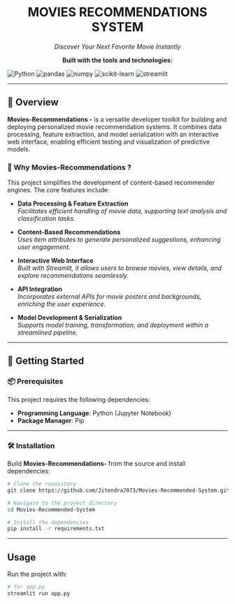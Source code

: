 <center> 
<h1> MOVIES RECOMMENDATIONS SYSTEM </h1>

<i>Discover Your Next Favorite Movie Instantly </i>

**Built with the tools and technologies:**</center>

![Python](https://img.shields.io/badge/Python-3.x-blue?logo=python)
![pandas](https://img.shields.io/badge/pandas-Data%20Processing-purple)
![numpy](https://img.shields.io/badge/numpy-Numerical-orange)
![scikit-learn](https://img.shields.io/badge/scikit--learn-ML-yellow)
![streamlit](https://img.shields.io/badge/Streamlit-UI-red)

---

## 🧠 Overview

**Movies-Recommendations -** is a versatile developer toolkit for building and deploying personalized movie recommendation systems. It combines data processing, feature extraction, and model serialization with an interactive web interface, enabling efficient testing and visualization of predictive models.

### 🎯 Why Movies-Recommendations ?

This project simplifies the development of content-based recommender engines. The core features include:

- **Data Processing & Feature Extraction**  
  _Facilitates efficient handling of movie data, supporting text analysis and classification tasks._

- **Content-Based Recommendations**  
  _Uses item attributes to generate personalized suggestions, enhancing user engagement._

- **Interactive Web Interface**  
  _Built with Streamlit, it allows users to browse movies, view details, and explore recommendations seamlessly._

- **API Integration**  
  _Incorporates external APIs for movie posters and backgrounds, enriching the user experience._

- **Model Development & Serialization**  
  _Supports model training, transformation, and deployment within a streamlined pipeline._

---

## 🚀 Getting Started

### 📦 Prerequisites

This project requires the following dependencies:

- **Programming Language**: Python (Jupyter Notebook)
- **Package Manager**: Pip

---

### 🛠 Installation

Build **Movies-Recommendations-** from the source and install dependencies:

```bash
# Clone the repository
git clone https://github.com/Jitendra7073/Movies-Recommended-System.git
```

```bash
# Navigate to the project directory
cd Movies-Recommended-System
```

```bash
# Install the dependencies
pip install -r requirements.txt
```

---

## Usage

Run the project with:

```bash
# for app.py
streamlit run app.py
```
